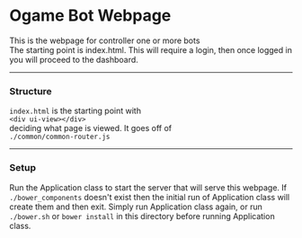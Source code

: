 # Ogame Bot Webpage #
This is the webpage for controller one or more bots<br/>
The starting point is index.html.  This will require a login, then once logged in you will proceed to the dashboard.
- - - -
### Structure ###
`index.html` is the starting point with <br/>
`<div ui-view></div>`<br/>
deciding what page is viewed.  It goes off of <br/>
`./common/common-router.js`

- - - -
### Setup ###
Run the Application class to start the server that will serve this webpage.  If `./bower_components` doesn't exist then the initial run of Application class will create them and then exit.  Simply run Application class again, or run `./bower.sh` or `bower install` in this directory before running Application class.